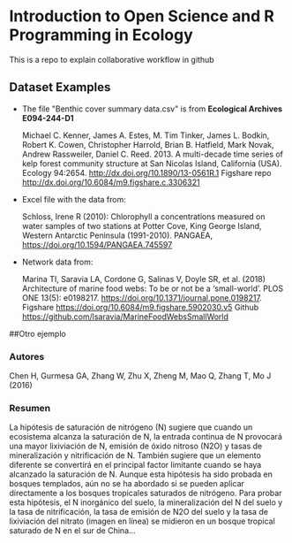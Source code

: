 # Introduction to Open Science and R Programming in Ecology

This is a repo to explain collaborative workflow in github 

## Dataset Examples 

* The file "Benthic cover summary data.csv" is from **Ecological Archives E094-244-D1**

	Michael C. Kenner, James A. Estes, M. Tim Tinker, James L. Bodkin, Robert K. Cowen, Christopher Harrold, Brian B. Hatfield, Mark Novak, Andrew Rassweiler, Daniel C. Reed. 2013. A multi-decade time series of kelp forest community structure at San Nicolas Island, California (USA). Ecology 94:2654. <http://dx.doi.org/10.1890/13-0561R.1> Figshare repo <http://dx.doi.org/10.6084/m9.figshare.c.3306321>

* Excel file with the data from:

	Schloss, Irene R (2010): Chlorophyll a concentrations measured on water samples of two stations at Potter Cove, King George Island, Western Antarctic Peninsula (1991-2010). PANGAEA, <https://doi.org/10.1594/PANGAEA.745597>

* Network data from:

	Marina TI, Saravia LA, Cordone G, Salinas V, Doyle SR, et al. (2018) Architecture of marine food webs: To be or not be a ‘small-world’. PLOS ONE 13(5): e0198217. https://doi.org/10.1371/journal.pone.0198217. Figshare <https://doi.org/10.6084/m9.figshare.5902030.v5> Github <https://github.com/lsaravia/MarineFoodWebsSmallWorld>


##Otro ejemplo

### Autores
Chen H, Gurmesa GA, Zhang W, Zhu X, Zheng M, Mao Q, Zhang T, Mo J (2016)


### Resumen
La hipótesis de saturación de nitrógeno (N) sugiere que cuando un ecosistema alcanza la saturación de N, la entrada continua de N provocará una mayor lixiviación de N, emisión de óxido nitroso (N2O) y tasas de mineralización y nitrificación de N. También sugiere que un elemento diferente se convertirá en el principal factor limitante cuando se haya alcanzado la saturación de N. Aunque esta hipótesis ha sido probada en bosques templados, aún no se ha abordado si se pueden aplicar directamente a los bosques tropicales saturados de nitrógeno. Para probar esta hipótesis, el N inorgánico del suelo, la mineralización del N del suelo y la tasa de nitrificación, la tasa de emisión de N2O del suelo y la tasa de lixiviación del nitrato (imagen en línea) se midieron en un bosque tropical saturado de N en el sur de China...
